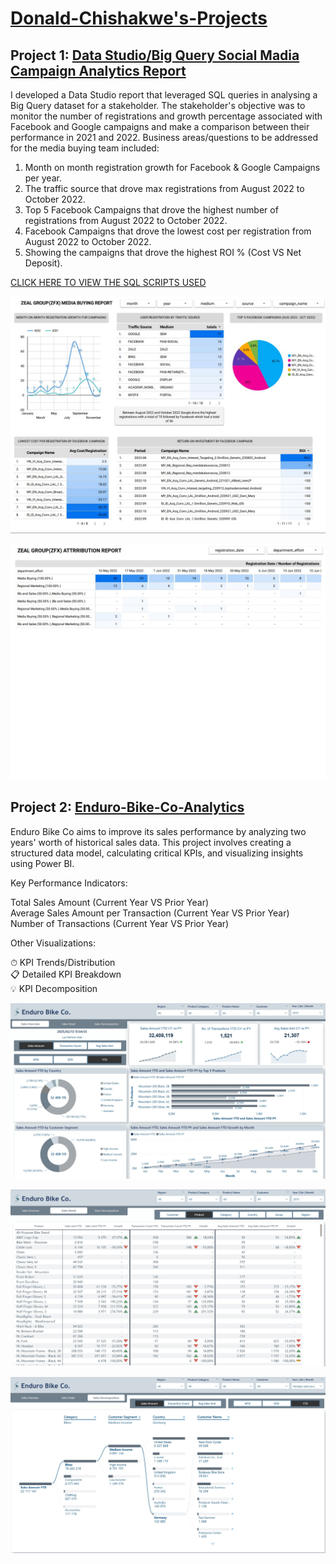 # [Donald-Chishakwe's-Projects](https://github.com/dchishakwe?tab=repositories)

## Project 1: [Data Studio/Big Query Social Madia Campaign Analytics Report](https://github.com/dchishakwe/Social-Media-Campaign-Analytics-Report)

I developed a Data Studio report that leveraged SQL queries in analysing a Big Query dataset for a stakeholder. The stakeholder's objective was to monitor the number of registrations and growth percentage associated with Facebook and Google campaigns and make a comparison between their performance in 2021 and 2022. Business areas/questions to be addressed for the media buying team included:

1. Month on month registration growth for Facebook & Google Campaigns per year.
2. The traffic source that drove max registrations from August 2022 to October 2022. 
3. Top 5 Facebook Campaigns that drove the highest number of registrations from August 2022 to October 2022.
4. Facebook Campaigns that drove the lowest cost per registration from August 2022 to October 2022.
5. Showing the campaigns that drove the highest ROI % (Cost VS Net Deposit).

[CLICK HERE TO VIEW THE SQL SCRIPTS USED](https://github.com/dchishakwe/Social-Media-Campaign-Analytics-Report/tree/main/SQL%20Queries)

![ZEAL PROJECT DASHBOARD](Images/ZEALPROJECTDASHBOARDPAGE1.jpg)

![ZEAL PROJECT DASHBOARD 2](Images/ZEALPROJECTDASHBOARDPAGE2.jpg)

## Project 2: [Enduro-Bike-Co-Analytics](https://github.com/dchishakwe/Enduro-Bike-Co-Analytics)

Enduro Bike Co aims to improve its sales performance by analyzing two years' worth of historical sales data. This project involves creating a structured data model, calculating critical KPIs, and visualizing insights using Power BI.

Key Performance Indicators:

Total Sales Amount (Current Year VS Prior Year)  
Average Sales Amount per Transaction (Current Year VS Prior Year)  
Number of Transactions (Current Year VS Prior Year)    

Other Visualizations:

⏱  KPI Trends/Distribution    
📋 Detailed KPI Breakdown    
💡 KPI Decomposition  

![Enduro-Bike-Co-Analytics](https://github.com/dchishakwe/My-Portfolio/blob/main/Images/Enduro%20Bike%20Co%20Overview%20Page.jpg)

![Enduro-Bike-Co-Analytics](https://github.com/dchishakwe/My-Portfolio/blob/main/Images/Enduro%20Bike%20Co%20Detail%20Page.jpg)

![Enduro-Bike-Co-Analytics](https://github.com/dchishakwe/My-Portfolio/blob/main/Images/Enduro%20Bike%20Co%20Decomposition.jpg)

